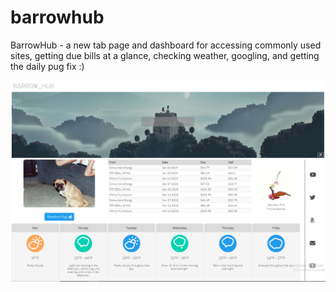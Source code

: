 # barrowhub
BarrowHub - a new tab page and dashboard for accessing commonly used sites, getting due bills at a glance, checking weather, googling, and getting the daily pug fix :)

![alt text](https://raw.githubusercontent.com/dbarrow42/barrowhub/master/BarrowHub.png)
